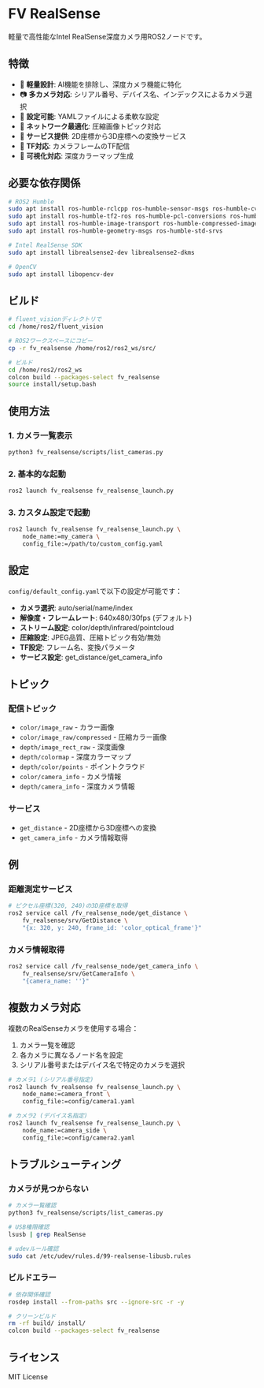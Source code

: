 # FV RealSense

軽量で高性能なIntel RealSense深度カメラ用ROS2ノードです。

## 特徴

- 🚀 **軽量設計**: AI機能を排除し、深度カメラ機能に特化
- 📷 **多カメラ対応**: シリアル番号、デバイス名、インデックスによるカメラ選択
- 🔧 **設定可能**: YAMLファイルによる柔軟な設定
- 📡 **ネットワーク最適化**: 圧縮画像トピック対応
- 🎯 **サービス提供**: 2D座標から3D座標への変換サービス
- 🔄 **TF対応**: カメラフレームのTF配信
- 🎨 **可視化対応**: 深度カラーマップ生成

## 必要な依存関係

```bash
# ROS2 Humble
sudo apt install ros-humble-rclcpp ros-humble-sensor-msgs ros-humble-cv-bridge
sudo apt install ros-humble-tf2-ros ros-humble-pcl-conversions ros-humble-pcl-ros
sudo apt install ros-humble-image-transport ros-humble-compressed-image-transport
sudo apt install ros-humble-geometry-msgs ros-humble-std-srvs

# Intel RealSense SDK
sudo apt install librealsense2-dev librealsense2-dkms

# OpenCV
sudo apt install libopencv-dev
```

## ビルド

```bash
# fluent_visionディレクトリで
cd /home/ros2/fluent_vision

# ROS2ワークスペースにコピー
cp -r fv_realsense /home/ros2/ros2_ws/src/

# ビルド
cd /home/ros2/ros2_ws
colcon build --packages-select fv_realsense
source install/setup.bash
```

## 使用方法

### 1. カメラ一覧表示

```bash
python3 fv_realsense/scripts/list_cameras.py
```

### 2. 基本的な起動

```bash
ros2 launch fv_realsense fv_realsense_launch.py
```

### 3. カスタム設定で起動

```bash
ros2 launch fv_realsense fv_realsense_launch.py \
    node_name:=my_camera \
    config_file:=/path/to/custom_config.yaml
```

## 設定

`config/default_config.yaml`で以下の設定が可能です：

- **カメラ選択**: auto/serial/name/index
- **解像度・フレームレート**: 640x480/30fps (デフォルト)
- **ストリーム設定**: color/depth/infrared/pointcloud
- **圧縮設定**: JPEG品質、圧縮トピック有効/無効
- **TF設定**: フレーム名、変換パラメータ
- **サービス設定**: get_distance/get_camera_info

## トピック

### 配信トピック

- `color/image_raw` - カラー画像
- `color/image_raw/compressed` - 圧縮カラー画像
- `depth/image_rect_raw` - 深度画像
- `depth/colormap` - 深度カラーマップ
- `depth/color/points` - ポイントクラウド
- `color/camera_info` - カメラ情報
- `depth/camera_info` - 深度カメラ情報

### サービス

- `get_distance` - 2D座標から3D座標への変換
- `get_camera_info` - カメラ情報取得

## 例

### 距離測定サービス

```bash
# ピクセル座標(320, 240)の3D座標を取得
ros2 service call /fv_realsense_node/get_distance \
    fv_realsense/srv/GetDistance \
    "{x: 320, y: 240, frame_id: 'color_optical_frame'}"
```

### カメラ情報取得

```bash
ros2 service call /fv_realsense_node/get_camera_info \
    fv_realsense/srv/GetCameraInfo \
    "{camera_name: ''}"
```

## 複数カメラ対応

複数のRealSenseカメラを使用する場合：

1. カメラ一覧を確認
2. 各カメラに異なるノード名を設定
3. シリアル番号またはデバイス名で特定のカメラを選択

```bash
# カメラ1 (シリアル番号指定)
ros2 launch fv_realsense fv_realsense_launch.py \
    node_name:=camera_front \
    config_file:=config/camera1.yaml

# カメラ2 (デバイス名指定)
ros2 launch fv_realsense fv_realsense_launch.py \
    node_name:=camera_side \
    config_file:=config/camera2.yaml
```

## トラブルシューティング

### カメラが見つからない

```bash
# カメラ一覧確認
python3 fv_realsense/scripts/list_cameras.py

# USB権限確認
lsusb | grep RealSense

# udevルール確認
sudo cat /etc/udev/rules.d/99-realsense-libusb.rules
```

### ビルドエラー

```bash
# 依存関係確認
rosdep install --from-paths src --ignore-src -r -y

# クリーンビルド
rm -rf build/ install/
colcon build --packages-select fv_realsense
```

## ライセンス

MIT License 